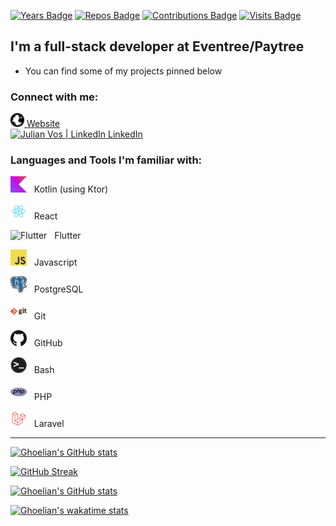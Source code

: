 [![Years Badge](https://badges.strrl.dev/years/Ghoelian)](https://github.com/Ghoelian)
[![Repos Badge](https://badges.strrl.dev/repos/Ghoelian)](https://github.com/Ghoelian?tab=repositories)
[![Contributions Badge](https://badges.strrl.dev/contributions/monthly/Ghoelian)](https://github.com/Ghoelian)
[![Visits Badge](https://badges.strrl.dev/visits/Ghoelian/Ghoelian)](https://github.com/Ghoelian)

<!---
[![](https://komarev.com/ghpvc/?username=Ghoelian&color=brightgreen)](https://github.com/Ghoelian)
![](https://hit.yhype.me/github/profile?user_id=33285224)
--->

## I'm a full-stack developer at Eventree/Paytree
- You can find some of my projects pinned below

### Connect with me:

[<img alt="julianvos.nl" width="22px" src="https://raw.githubusercontent.com/iconic/open-iconic/master/svg/globe.svg" /> Website][website] <br />
[<img alt="Julian Vos | LinkedIn" width="22px" src="https://cdn.jsdelivr.net/npm/simple-icons@v3/icons/linkedin.svg" /> LinkedIn][linkedin]

### Languages and Tools I'm familiar with:

<img alt="Kotlin" width="26px" src="https://raw.githubusercontent.com/github/explore/4479d2a2c854198cb00160f8593519c14dc3b905/topics/kotlin/kotlin.png" /> &nbsp; Kotlin (using Ktor)

<img alt="React" width="26px" src="https://raw.githubusercontent.com/github/explore/80688e429a7d4ef2fca1e82350fe8e3517d3494d/topics/react/react.png" /> &nbsp; React

<img alt="Flutter" width="26px" src="https://avatars.githubusercontent.com/u/14101776?s=200&v=4" /> &nbsp; Flutter

<img alt="JavaScript" width="26px" src="https://raw.githubusercontent.com/github/explore/80688e429a7d4ef2fca1e82350fe8e3517d3494d/topics/javascript/javascript.png" /> &nbsp; Javascript

<img alt="PostgreSQL" width="26px" src="https://raw.githubusercontent.com/github/explore/80688e429a7d4ef2fca1e82350fe8e3517d3494d/topics/postgresql/postgresql.png" /> &nbsp; PostgreSQL

<img alt="Git" width="26px" src="https://raw.githubusercontent.com/github/explore/80688e429a7d4ef2fca1e82350fe8e3517d3494d/topics/git/git.png" /> &nbsp; Git

<img alt="GitHub" width="26px" src="https://raw.githubusercontent.com/github/explore/78df643247d429f6cc873026c0622819ad797942/topics/github/github.png" /> &nbsp; GitHub

<img alt="Terminal" width="26px" src="https://raw.githubusercontent.com/github/explore/80688e429a7d4ef2fca1e82350fe8e3517d3494d/topics/terminal/terminal.png" /> &nbsp; Bash

<img alt="PHP" width="26px" src="https://raw.githubusercontent.com/github/explore/ccc16358ac4530c6a69b1b80c7223cd2744dea83/topics/php/php.png" /> &nbsp; PHP

<img alt="Laravel" width="26px" src="https://raw.githubusercontent.com/github/explore/56a826d05cf762b2b50ecbe7d492a839b04f3fbf/topics/laravel/laravel.png" /> &nbsp; Laravel

---

[![Ghoelian's GitHub stats](https://github-readme-stats.vercel.app/api?username=Ghoelian&count_private=true&include_all_commits=true&show_icons=true&theme=dark)](https://github.com/anuraghazra/github-readme-stats)

[![GitHub Streak](https://github-readme-streak-stats.herokuapp.com?user=Ghoelian&theme=dark&count_private=true)](https://git.io/streak-stats)

[![Ghoelian's GitHub stats](https://github-readme-stats.vercel.app/api/top-langs?username=Ghoelian&theme=dark&layout=compact)](https://github.com/anuraghazra/github-readme-stats)

[![Ghoelian's wakatime stats](https://github-readme-stats.vercel.app/api/wakatime?username=Ghoelian&theme=dark)](https://github.com/anuraghazra/github-readme-stats)

[website]: https://julianvos.nl
[linkedin]: https://www.linkedin.com/in/julian-vos-b09783150/
